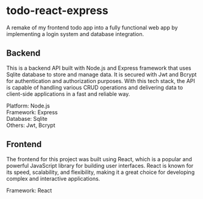 # todo-react-express
A remake of my frontend todo app into a fully functional web app by implementing a login system and database integration.

## Backend
This is a backend API built with Node.js and Express framework that uses Sqlite database to store and manage data. It is secured with Jwt and Bcrypt for authentication and authorization purposes. With this tech stack, the API is capable of handling various CRUD operations and delivering data to client-side applications in a fast and reliable way.

Platform: Node.js <br/>
Framework: Express <br/>
Database: Sqlite <br/>
Others: Jwt, Bcrypt <br/>

## Frontend
The frontend for this project was built using React, which is a popular and powerful JavaScript library for building user interfaces. React is known for its speed, scalability, and flexibility, making it a great choice for developing complex and interactive applications.

Framework: React
